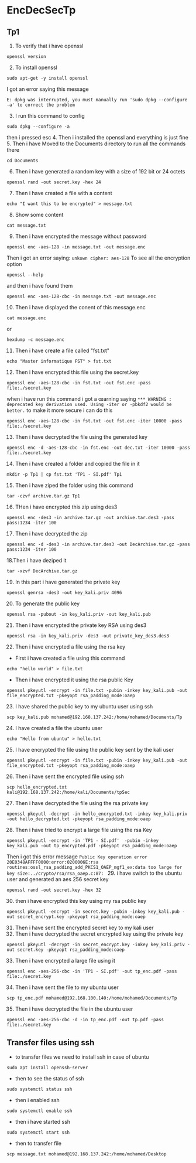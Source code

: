 # EncDecSecTp
## Tp1 
1. To verify that i have openssl 
```
openssl version
```
2. To install openssl
```
sudo apt-get -y install openssl
```
I got an error saying this message
```
E: dpkg was interrupted, you must manually run 'sudo dpkg --configure -a' to correct the problem
```
3. I run this command to config
```
sudo dpkg --configure -a
```
then i pressed esc
4. Then i installed the openssl and everything is just fine
5. Then i have Moved to the Documents directory to run all the commands there
```
cd Documents
```
6. Then i have generated a random key with a size of 192 bit or 24 octets
```
openssl rand -out secret.key -hex 24
```
7. Then i have created a file with a content
```
echo "I want this to be encrypted" > message.txt
```
8. Show some content 
```
cat message.txt
```
9. Then i have encrypted the message without password
```
openssl enc -aes-128 -in message.txt -out message.enc
```
Then i got an error saying: `unkown cipher: aes-128` To see all the encryption option
```
openssl --help
```
and then i have found them 
```
openssl enc -aes-128-cbc -in message.txt -out message.enc
```
10. Then i have displayed the conent of this message.enc
```
cat message.enc
```
or 
```
hexdump -c message.enc
```
11. Then i have create a file called "fst.txt"
```
echo "Master informatique FST" > fst.txt  
```
12. Then i have encrypted this file using the secret.key
```
openssl enc -aes-128-cbc -in fst.txt -out fst.enc -pass file:./secret.key
```
when i have run this command i got a œarning saying `*** WARNING : deprecated key derivation used.
Using -iter or -pbkdf2 would be better.`
to make it more secure i can do this
```
openssl enc -aes-128-cbc -in fst.txt -out fst.enc -iter 10000 -pass file:./secret.key
```
13. Then i have decrypted the file using the generated key
```
openssl enc -d -aes-128-cbc -in fst.enc -out dec.txt -iter 10000 -pass file:./secret.key
```
14. Then i have created a folder and copied the file in it
```
mkdir -p Tp1 | cp fst.txt 'TP1 - SI.pdf' Tp1
```
15. Then i have ziped the folder using this command
```
tar -czvf archive.tar.gz Tp1
```
16. THen i have encrypted this zip using des3
```
openssl enc -des3 -in archive.tar.gz -out archive.tar.des3 -pass pass:1234 -iter 100
```
17. Then i have decrypted the zip
```
openssl enc -d -des3 -in archive.tar.des3 -out DecArchive.tar.gz -pass pass:1234 -iter 100
```
18.Then i have deziped it
```
tar -xzvf DecArchive.tar.gz
```
19. In this part i have generated the private key 
```
openssl genrsa -des3 -out key_kali.priv 4096
```
20. To generate the public key 
```
openssl rsa -pubout -in key_kali.priv -out key_kali.pub
```
21. Then i have encrypted the private key RSA using des3
```
openssl rsa -in key_kali.priv -des3 -out private_key_des3.des3
```
22. Then i have encrypted a file using the rsa key <br>
- First i have created a file using this command
```
echo "hello world" > file.txt 
```
- Then i have encrypted it using the rsa public Key
```
openssl pkeyutl -encrypt -in file.txt -pubin -inkey key_kali.pub -out file_encrypted.txt -pkeyopt rsa_padding_mode:oaep
```
23. I have shared the public key to my ubuntu user using ssh
```
scp key_kali.pub mohamed@192.168.137.242:/home/mohamed/Documents/Tp
```
24. I have created a file the ubuntu user
```
echo "Hello from ubuntu" > hello.txt
```
25. I have encrypted the file using the public key sent by the kali user
```
openssl pkeyutl -encrypt -in file.txt -pubin -inkey key_kali.pub -out file_encrypted.txt -pkeyopt rsa_padding_mode:oaep
```
26. Then i have sent the encrypted file using ssh 
```
scp hello_encrypted.txt kali@192.168.137.242:/home/kali/Documents/tpSec
```
27. Then i have decrypted the file using the rsa private key
```
openssl pkeyutl -decrypt -in hello_encrypted.txt -inkey key_kali.priv -out hello_decrypted.txt -pkeyopt rsa_padding_mode:oaep
```
28. Then i have tried to encrypt a large file using the rsa Key
```
openssl pkeyutl -encrypt -in 'TP1 - SI.pdf'  -pubin -inkey key_kali.pub -out tp_encrypted.pdf -pkeyopt rsa_padding_mode:oaep
```
Then i got this error message `Public Key operation error
20E0348AFFFF0000:error:0200006E:rsa routines:ossl_rsa_padding_add_PKCS1_OAEP_mgf1_ex:data too large for key size:../crypto/rsa/rsa_oaep.c:87:
`
29. i have switch to the ubuntu user and generated an aes 256 secret key
```
openssl rand -out secret.key -hex 32
```
30. then i have encrypted this key using my rsa public key
```
openssl pkeyutl -encrypt -in secret.key -pubin -inkey key_kali.pub -out secret_encrypt.key -pkeyopt rsa_padding_mode:oaep
```
31. Then i have sent the encrypted secret key to my kali user
32. Then i have decrypted the secret encrypted key using the private key
```
openssl pkeyutl -decrypt -in secret_encrypt.key -inkey key_kali.priv -out secret.key -pkeyopt rsa_padding_mode:oaep
```
33. Then i have encrypted a large file using it
```
openssl enc -aes-256-cbc -in 'TP1 - SI.pdf' -out tp_enc.pdf -pass file:./secret.key
```
34. Then i have sent the file to my ubuntu user
```
scp tp_enc.pdf mohamed@192.168.100.140:/home/mohamed/Documents/Tp
```
35. Then i have decrypted the file in the ubuntu user
```
openssl enc -aes-256-cbc -d -in tp_enc.pdf -out tp.pdf -pass file:./secret.key
```
## Transfer files using ssh

- to transfer files we need to install ssh in case of ubuntu
```
sudo apt install openssh-server
```
- then to see the status of ssh
```
sudo systemctl status ssh
```
- then i enabled ssh
```
sudo systemctl enable ssh
```
- then i have started ssh
```
sudo systemctl start ssh
```
- then to transfer file
```
scp message.txt mohamed@192.168.137.242:/home/mohamed/Desktop
```
